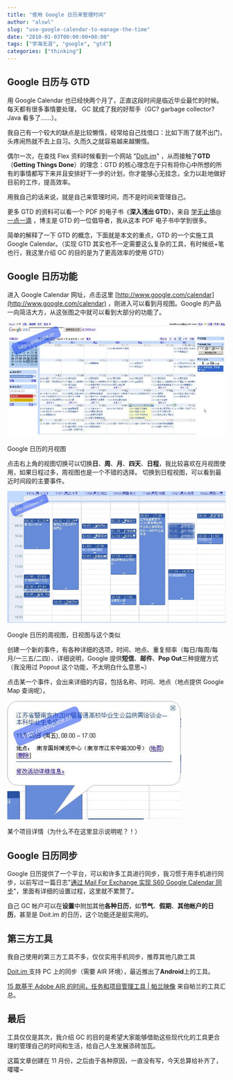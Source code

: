 ```yaml
---
title: "使用 Google 日历来管理时间"
author: "alswl"
slug: "use-google-calendar-to-manage-the-time"
date: "2010-01-03T00:00:00+08:00"
tags: ["学海无涯", "google", "gtd"]
categories: ["thinking"]
---
```


## Google 日历与 GTD

用 Google
Calendar 也已经快两个月了，正直这段时间是临近毕业最忙的时候。每天都有很多事情要处理，
GC 就成了我的好帮手（GC? garbage collector? Java 看多了……）。

我自己有一个较大的缺点是比较懒惰，经常给自己找借口：比如下雨了就不出门，头疼闹热就不去上自习。久而久之就容易越来越懒惰。

偶尔一次，在查找 Flex 资料时候看到一个网站 "[DoIt.im](http://www.doit.im)"
，从而接触了**GTD**（**Getting Things Done**）的理念：GTD 的核心理念在于只有将你心中所想的所有的事情都写下来并且安排好下一步的计划，你才能够心无挂念，全力以赴地做好目前的工作，提高效率。

用我自己的话来说，就是自己来管理时间，而不是时间来管理自己。

更多 GTD 的资料可以看一个 PDF 的电子书《**深入浅出 GTD**》，来自 [学无止境@一点一滴](http://www.gtdstudy.com/)
，博主是 GTD 的一位倡导者，我从这本 PDF 电子书中学到很多。

简单的解释了一下 GTD 的概念，下面就是本文的重点，GTD 的一个实施工具 Google
Calendar。（实现 GTD 其实也不一定需要这么复杂的工具，有时候纸+笔也行，我这里介绍 GC 的目的是为了更高效率的使用 GTD）

## Google 日历功能

进入 Google Calendar 网址，点击这里
[http://www.google.com/calendar](http://www.google.com/calendar)
，刚进入可以看到月视图。Google 的产品一向简洁大方，从这张图之中就可以看到大部分的功能了。

![Google 日历的月视图](../../static/images/2009/11/google_calendar_m.jpg)

Google 日历的月视图

点击右上角的视图切换可以切换**日**、**周**、**月**、**四天**、**日程**，我比较喜欢在月视图使用，如果日程过多，周视图也是一个不错的选择。
切换到日程视图，可以看到最近时间段的主要事件。

![Google 日历的周视图，日视图与这个类似](../../static/images/upload_dropbox/200911/google_calendar_w.jpg)

Google 日历的周视图，日视图与这个类似

创建一个新的事件，有各种详细的选项，时间、地点、重复频率（每日/每周/每月/一三五/二四）、详细说明，Google 提供**短信**、**邮件**、**Pop Out**三种提醒方式（我没用过 Popout 这个功能，不太明白什么意思~）

点击某一个事件，会出来详细的内容，包括名称、时间、地点（地点提供 Google Map 查询呢）。

![某个项目详情（为什么不在这里显示备注呢？！）](../../static/images/2009/11/google_calendar_detail.jpg)

某个项目详情（为什么不在这里显示说明呢？！）

## Google 日历同步

Google 日历提供了一个平台，可以和许多工具进行同步，我习惯于用手机进行同步，以前写过一篇日志"[通过 Mail For Exchange 实现 S60 Google Calendar 同步](http://log4d.com/2009/11/through-the-mail-for-exchange-to-achieve-s60-google-calendar-sync)"，里面有详细的设置过程，这里就不累赘了。

自己 GC 帐户可以在**设置**中附加其他**各种日历**，如**节气**、**假期**、**其他帐户的日历**，甚至是 Doit.im
的日历，这个功能还是挺实用的。

## 第三方工具

我自己使用的第三方工具不多，仅仅实用手机同步，推荐其他几款工具

[Doit.im ](http://www.doit.im)支持 PC 上的同步（需要 AIR 环境），最近推出了**Android**上的工具。

[15 款基于 Adobe AIR 的时间，任务和项目管理工具 | 帕兰映像](http://paranimage.com/15-adobe-air-tools-for-manage-time-task-and-projects/) 来自帕兰的工具汇总。

## 最后

工具仅仅是其次，我介绍 GC 的目的是希望大家能够借助这些现代化的工具更合理的管理自己的时间和生活，给自己人生发展添砖加瓦。

这篇文章创建在 11 月份，之后由于各种原因，一直没有写，今天总算给补齐了，嚯嚯~


